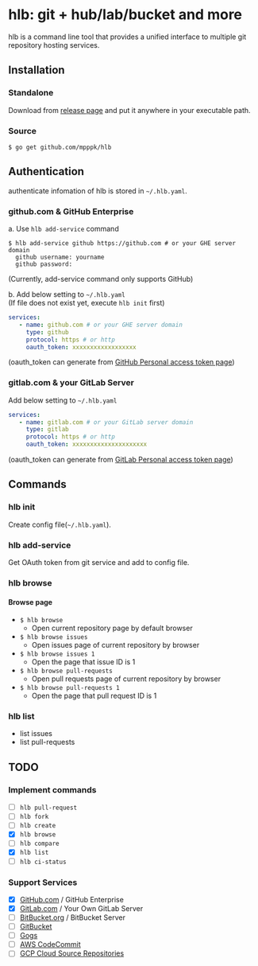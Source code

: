 # hlb: git + hub/lab/bucket and more
hlb is a command line tool that provides a unified interface to multiple git repository hosting services.
## Installation
### Standalone
Download from [release page](https://github.com/mpppk/hlb/releases) and put it anywhere in your executable path.

### Source
```Shell
$ go get github.com/mpppk/hlb
```

## Authentication
authenticate infomation of hlb is stored in `~/.hlb.yaml`.

### github.com & GitHub Enterprise
a. Use `hlb add-service` command
 ```Shell
 $ hlb add-service github https://github.com # or your GHE server domain
   github username: yourname
   github password:   
 ```
(Currently, add-service command only supports GitHub)

b. Add below setting to `~/.hlb.yaml`  
(If file does not exist yet, execute `hlb init` first)
```yaml
services:
   - name: github.com # or your GHE server domain
     type: github
     protocol: https # or http
     oauth_token: xxxxxxxxxxxxxxxxxx
```
(oauth_token can generate from [GitHub Personal access token page](https://github.com/settings/tokens))

### gitlab.com & your GitLab Server 
Add below setting to `~/.hlb.yaml`

```yaml
services:
   - name: gitlab.com # or your GitLab server domain
     type: gitlab
     protocol: https # or http
     oauth_token: xxxxxxxxxxxxxxxxxxxxx
```
(oauth_token can generate from [GitLab Personal access token page](https://gitlab.com/profile/personal_access_tokens))

## Commands
### hlb init
Create config file(`~/.hlb.yaml`).

### hlb add-service
Get OAuth token from git service and add to config file.

### hlb browse
#### Browse page
* `$ hlb browse`
    * Open current repository page by default browser
* `$ hlb browse issues`
    * Open issues page of current repository by browser
* `$ hlb browse issues 1` 
    * Open the page that issue ID is 1
* `$ hlb browse pull-requests`
    * Open pull requests page of current repository by browser
* `$ hlb browse pull-requests 1`
    * Open the page that pull request ID is 1

### hlb list
* list issues
* list pull-requests

## TODO
### Implement commands
- [ ] `hlb pull-request`
- [ ] `hlb fork`
- [ ] `hlb create`
- [x] `hlb browse`
- [ ] `hlb compare`
- [x] `hlb list`
- [ ] `hlb ci-status`

### Support Services
- [x] [GitHub.com](https://github.com) / GitHub Enterprise
- [x] [GitLab.com](https://gitlab.com) / Your Own GitLab Server
- [ ] [BitBucket.org](https://bitbucket.org) / BitBucket Server
- [ ] [GitBucket](https://github.com/gitbucket/gitbucket)
- [ ] [Gogs](https://gogs.io)
- [ ] [AWS CodeCommit](https://aws.amazon.com/codecommit/)
- [ ] [GCP Cloud Source Repositories](https://cloud.google.com/source-repositories/)
